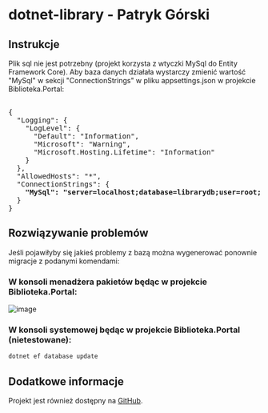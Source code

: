 # dotnet-library - Patryk Górski

## Instrukcje

Plik sql nie jest potrzebny (projekt korzysta z wtyczki MySql do Entity Framework Core).
Aby baza danych działała wystarczy zmienić wartość "MySql" w sekcji "ConnectionStrings" w pliku appsettings.json w projekcie Biblioteka.Portal:

<pre> 
{
  "Logging": {
    "LogLevel": {
      "Default": "Information",
      "Microsoft": "Warning",
      "Microsoft.Hosting.Lifetime": "Information"
    }
  },
  "AllowedHosts": "*",
  "ConnectionStrings": {
    <b>"MySql": "server=localhost;database=librarydb;user=root;"</b>
  }
}
</pre>

## Rozwiązywanie problemów

Jeśli pojawiłyby się jakieś problemy z bazą można wygenerować ponownie migracje z podanymi komendami:

### W konsoli menadżera pakietów będąc w projekcie Biblioteka.Portal:
![image](https://user-images.githubusercontent.com/57003717/158077421-a321ef66-c706-4644-86f8-603884270cf3.png)

### W konsoli systemowej będąc w projekcie Biblioteka.Portal (nietestowane):
```ps
dotnet ef database update
```

## Dodatkowe informacje

Projekt jest również dostępny na [GitHub](https://github.com/PatrykGor/dotnet-library/).
